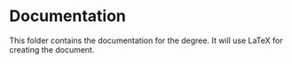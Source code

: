 # Documentation

This folder contains the documentation for the degree.
It will use LaTeX for creating the document.
